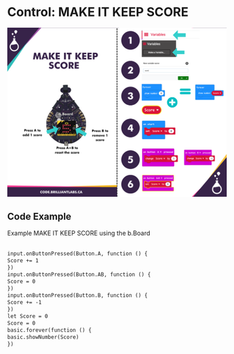 # Control:  MAKE IT KEEP SCORE

![Mkt_Keep_Score-EN](https://github.com/Brilliant-Labs/code.bl/blob/code_alpha/packaged/docs/static/mb/projects/bboard-tutorials-cards/6_Control/Control3/Mkt_Keep_Score-EN.png?raw=true "Mkt_Keep_Score-EN")

## Code Example

Example MAKE IT KEEP SCORE using the b.Board

```blocks

input.onButtonPressed(Button.A, function () {
Score += 1
})
input.onButtonPressed(Button.AB, function () {
Score = 0
})
input.onButtonPressed(Button.B, function () {
Score += -1
})
let Score = 0
Score = 0
basic.forever(function () {
basic.showNumber(Score)
})

```